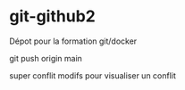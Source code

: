 # git-github2 

Dépot pour la formation git/docker 

git push origin main 

super conflit 
modifs pour visualiser un conflit 
